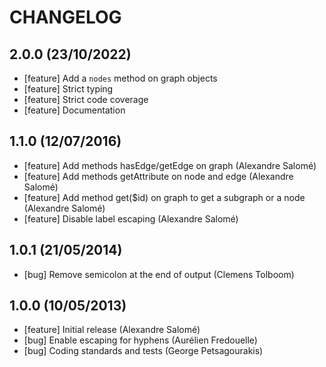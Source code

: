CHANGELOG
=========

2.0.0 (23/10/2022)
------------------

* [feature] Add a ``nodes`` method on graph objects
* [feature] Strict typing
* [feature] Strict code coverage
* [feature] Documentation

1.1.0 (12/07/2016)
------------------

* [feature] Add methods hasEdge/getEdge on graph (Alexandre Salomé)
* [feature] Add methods getAttribute on node and edge (Alexandre Salomé)
* [feature] Add method get($id) on graph to get a subgraph or a node (Alexandre Salomé)
* [feature] Disable label escaping (Alexandre Salomé)

1.0.1 (21/05/2014)
------------------

* [bug] Remove semicolon at the end of output (Clemens Tolboom)

1.0.0 (10/05/2013)
------------------

* [feature] Initial release (Alexandre Salomé)
* [bug] Enable escaping for hyphens (Aurélien Fredouelle)
* [bug] Coding standards and tests (George Petsagourakis)

